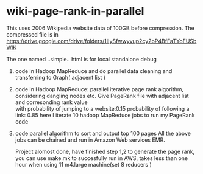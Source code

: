 # wiki-page-rank-in-parallel
This uses  2006 Wikipedia website data of 100GB before compression. The compressed file is in https://drive.google.com/drive/folders/1IIySfwwyvup2cy2bP4BfFaTYoFUSbWlK

The one named ..simple.. html is for local standalone debug

1. code in Hadoop MapReduce and do parallel data cleaning and transferring to Graph( adjacent list )
2. code  in Hadoop MapReduce: parallel iterative page rank algorithm, considering dangling nodes etc.
Give PageRank file with adjacent list and corresonding rank value  
with probability of jumping to a website:0.15 probability of following a link: 0.85
here I iterate 10 hadoop MapReduce jobs to run my PageRank code
3. code parallel algorithm to sort and output top 100 pages
All the above jobs can be chained and run in Amazon Web services EMR.
   
   
   Project  alomost done, have finished step 1,2 to generate the page rank, you can use make.mk to succesfully run in AWS, takes less than one hour when using 11 m4.large machine(set 8 reducers )
   
   
   

